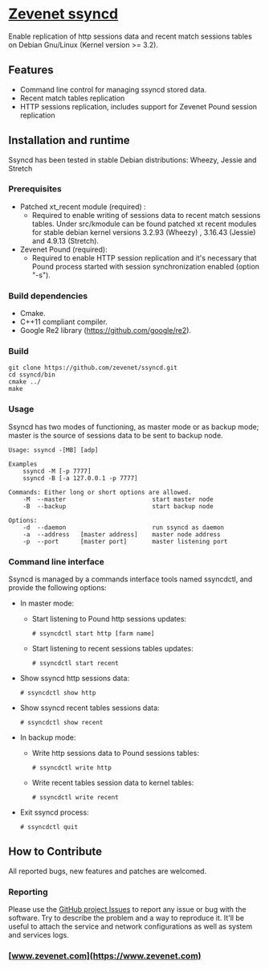 # [Zevenet ssyncd](https://www.zevenet.com)
Enable replication of http sessions data and recent match sessions tables on Debian Gnu/Linux (Kernel version >= 3.2).

## Features
- Command line control for managing ssyncd stored data.
- Recent match tables replication
- HTTP sessions replication, includes support for Zevenet Pound session replication

## Installation and runtime
Ssyncd has been tested in stable Debian distributions: Wheezy, Jessie and Stretch

### Prerequisites
-  Patched xt_recent module (required) :
	- Required to enable writing of sessions data to recent match sessions tables. Under src/kmodule can be found patched xt recent modules
	 for stable debian kernel versions 3.2.93 (Wheezy) , 3.16.43 (Jessie) and 4.9.13 (Stretch).
-  Zevenet Pound (required):
	- Required to enable HTTP session replication and it's necessary that Pound process started with session synchronization enabled (option "-s").

### Build dependencies
- Cmake.
- C++11 compliant compiler.
- Google Re2 library (https://github.com/google/re2).

### Build 
```
git clone https://github.com/zevenet/ssyncd.git
cd ssyncd/bin
cmake ../
make
```

### Usage

Ssyncd has two modes of functioning, as master mode or as backup mode; master is the source of sessions data to be sent to backup node.
```
Usage: ssyncd -[MB] [adp]
    
Examples
    ssyncd -M [-p 7777]
    ssyncd -B [-a 127.0.0.1 -p 7777]

Commands: Either long or short options are allowed.
    -M  --master                        start master node
    -B  --backup                        start backup node

Options:
    -d  --daemon                        run ssyncd as daemon
    -a  --address   [master address]    master node address
    -p  --port      [master port]       master listening port
```
### Command line interface
Ssyncd is managed by a commands interface tools named ssyncdctl, and provide the following options:

- In master mode:
    - Start listening to Pound http sessions updates:

        ```# ssyncdctl start http [farm name]```
    - Start listening to recent sessions tables updates:

        ```# ssyncdctl start recent```

- Show ssyncd http sessions data:

    ```# ssyncdctl show http ```

- Show ssyncd recent tables sessions data:

    ```# ssyncdctl show recent ```

- In backup mode:
    - Write http sessions data to Pound sessions tables:

        ```	# ssyncdctl write http ```
	- Write recent tables session data to kernel tables:

		```# ssyncdctl write recent```

- Exit ssyncd process:

    ```# ssyncdctl quit```

## How to Contribute
All reported bugs, new features and patches are welcomed.

### Reporting
Please use the [GitHub project Issues](https://github.com/zevenet/ssyncd/issues) to report any issue or bug with the software. Try to describe the problem and a way to reproduce it. It'll be useful to attach the service and network configurations as well as system and services logs.


### [www.zevenet.com](https://www.zevenet.com)

